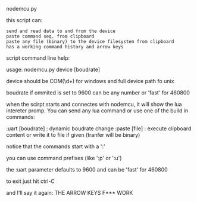 nodemcu.py

this script can:

    send and read data to and from the device
    paste command seq. from clipboard
    paste any file (binary) to the device filesystem from clipboard
    has a working command history and arrow keys

script command line help:

usage: nodemcu.py device [boudrate]

  device should be COM(\d+) for windows
  and full device path fo unix

  boudrate if ommited is set to 9600
  can be any number or 'fast' for 460800

when the scirpt starts and connectes with nodemcu, it will show the lua intereter promp. You can send any lua command or use one of the build in commands:

:uart [boudrate]        : dynamic boudrate change
:paste [file]           : execute clipboard content
                          or write it to file if given (tranfer will be binary)

notice that the commands start with a ':'

you can use command prefixes (like ':p' or ':u')

the :uart parameter defaults to 9600 and can be 'fast' for 460800

to exit just hit ctrl-C

and I'll say it again: THE ARROW KEYS F*** WORK

